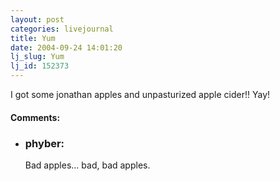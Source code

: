 ```yaml
---
layout: post
categories: livejournal
title: Yum
date: 2004-09-24 14:01:20
lj_slug: Yum
lj_id: 152373
---
```

I got some jonathan apples and unpasturized apple cider!! Yay!


<div id="comments"><h4>Comments:</h4><div class="lj-comments"><ul>
<li><h3>phyber: </h3>
<a id="comment-250"></a>
<p>Bad apples... bad, bad apples.</p>
</li>
</ul></div></div>
